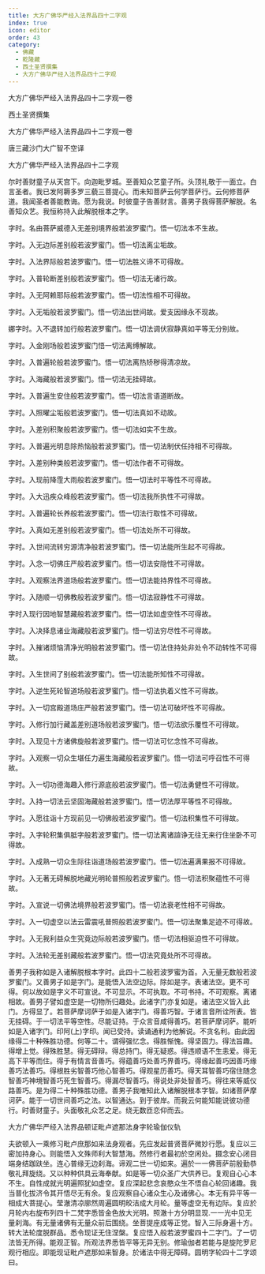 ```yaml
---
title: 大方广佛华严经入法界品四十二字观
index: true
icon: editor
order: 43
category:
  - 佛藏
  - 乾隆藏
  - 西土圣贤撰集
  - 大方广佛华严经入法界品四十二字观
---
```


大方广佛华严经入法界品四十二字观一卷  

西土圣贤撰集  

大方广佛华严经入法界品四十二字观一卷  

唐三藏沙门大广智不空译  

大方广佛华严经入法界品四十二字观  

尔时善财童子从天宫下。向迦毗罗城。至善知众艺童子所。头顶礼敬于一面立。白言圣者。我已发阿耨多罗三藐三菩提心。而未知菩萨云何学菩萨行。云何修菩萨道。我闻圣者善能教诲。愿为我说。时彼童子告善财言。善男子我得菩萨解脱。名善知众艺。我恒称持入此解脱根本之字。  

字时。名由菩萨威德入无差别境界般若波罗蜜门。悟一切法本不生故。  

字时。入无边际差别般若波罗蜜门。悟一切法离尘垢故。  

字时。入法界际般若波罗蜜门。悟一切法胜义谛不可得故。  

字时。入普轮断差别般若波罗蜜门。悟一切法无诸行故。  

字时。入无阿赖耶际般若波罗蜜门。悟一切法性相不可得故。  

字时。入无垢般若波罗蜜门。悟一切法出世间故。爱支因缘永不现故。  

娜字时。入不退转加行般若波罗蜜门。悟一切法调伏寂静真如平等无分别故。  

字时。入金刚场般若波罗蜜门悟一切法离缚解故。  

字时。入普遍轮般若波罗蜜门。悟一切法离热矫秽得清凉故。  

字时。入海藏般若波罗蜜门。悟一切法无挂碍故。  

字时。入普遍生安住般若波罗蜜门。悟一切法言语道断故。  

字时。入照曜尘垢般若波罗蜜门。悟一切法真如不动故。  

字时。入差别积聚般若波罗蜜门。悟一切法如实不生故。  

字时。入普遍光明息除热恼般若波罗蜜门。悟一切法制伏任持相不可得故。  

字时。入差别种类般若波罗蜜门。悟一切法作者不可得故。  

字时。入现前降霔大雨般若波罗蜜门。悟一切法时平等性不可得故。  

字时。入大迅疾众峰般若波罗蜜门。悟一切法我所执性不可得故。  

字时。入普遍轮长养般若波罗蜜门。悟一切法行取性不可得故。  

字时。入真如无差别般若波罗蜜门。悟一切法处所不可得故。  

字时。入世间流转穷源清净般若波罗蜜门。悟一切法能所生起不可得故。  

字时。入念一切佛庄严般若波罗蜜门。悟一切法安隐性不可得故。  

字时。入观察法界道场般若波罗蜜门。悟一切法能持界性不可得故。  

字时。入随顺一切佛教般若波罗蜜门。悟一切法寂静性不可得故。  

字时入现行因地智慧藏般若波罗蜜门。悟一切法如虚空性不可得故。  

字时。入决择息诸业海藏般若波罗蜜门。悟一切法穷尽性不可得故。  

字时。入摧诸烦恼清净光明般若波罗蜜门。悟一切法住持处非处令不动转性不可得故。  

字时。入生世间了别般若波罗蜜门。悟一切法能所知性不可得故。  

字时。入逆生死轮智道场般若波罗蜜门。悟一切法执着义性不可得故。  

字时。入一切宫殿道场庄严般若波罗蜜门。悟一切法可破坏性不可得故。  

字时。入修行加行藏盖差别道场般若波罗蜜门。悟一切法欲乐覆性不可得故。  

字时。入现见十方诸佛旋般若波罗蜜门。悟一切法可忆念性不可得故。  

字时。入观察一切众生堪任力遍生海藏般若波罗蜜门。悟一切法可呼召性不可得故。  

字时。入一切功德海趣入修行源底般若波罗蜜门。悟一切法勇健性不可得故。  

字时。入持一切法云坚固海藏般若波罗蜜门。悟一切法厚平等性不可得故。  

字时。入愿往诣十方现前见一切佛般若波罗蜜门。悟一切法积集性不可得故。  

字时。入字轮积集俱胝字般若波罗蜜门。悟一切法离诸諠诤无往无来行住坐卧不可得故。  

字时。入成熟一切众生际往诣道场般若波罗蜜门。悟一切法遍满果报不可得故。  

字时。入无著无碍解脱地藏光明轮普照般若波罗蜜门。悟一切法积聚蕴性不可得故。  

字时。入宣说一切佛法境界般若波罗蜜门。悟一切法衰老性相不可得故。  

字时。入一切虚空以法云雷震吼普照般若波罗蜜门。悟一切法聚集足迹不可得故。  

字时。入无我利益众生究竟边际般若波罗蜜门。悟一切法相驱迫性不可得故。  

字时。入法轮无差别藏般若波罗蜜门。悟一切法究竟处所不可得故。  

善男子我称如是入诸解脱根本字时。此四十二般若波罗蜜为首。入无量无数般若波罗蜜门。又善男子如是字门。是能悟入法空边际。除如是字。表诸法空。更不可得。何以故如是字义不可宣说。不可显示。不可执取。不可书持。不可观察。离诸相故。善男子譬如虚空是一切物所归趣处。此诸字门亦复如是。诸法空义皆入此门。方得显了。若菩萨摩诃萨于如是入诸字门。得善巧智。于诸言音所诠所表。皆无挂碍。于一切法平等空性。尽能证持。于众言音咸得善巧。若菩萨摩诃萨。能听如是入诸字门。印阿(上)字印。闻已受持。读诵通利为他解说。不贪名利。由此因缘得二十种殊胜功德。何等二十。谓得强忆念。得胜惭愧。得坚固力。得法旨趣。得增上觉。得殊胜慧。得无碍辩。得总持门。得无疑惑。得违顺语不生恚爱。得无高下平等而住。得于有情言音善巧。得蕴善巧处善巧界善巧。得缘起善巧因善巧缘善巧法善巧。得根胜劣智善巧他心智善巧。得观星历善巧。得天耳智善巧宿住随念智善巧神境智善巧死生智善巧。得漏尽智善巧。得说处非处智善巧。得往来等威仪路善巧。是为得二十种殊胜功德。善男子我唯知此入诸解脱根本字智。如诸菩萨摩诃萨。能于一切世间善巧之法。以智通达。到于彼岸。而我云何能知能说彼功德行。时善财童子。头面敬礼众艺之足。绕无数匝恋仰而去。  

大方广佛华严经入法界品顿证毗卢遮那法身字轮瑜伽仪轨  

夫欲顿入一乘修习毗卢庶那如来法身观者。先应发起普贤菩萨微妙行愿。复应以三密加持身心。则能悟入文殊师利大智慧海。然修行者最初於空闲处。摄念安心闭目端身结跏趺坐。连心普缘无边刹海。谛观二世一切如来。遍於一一佛菩萨前殷勤恭敬礼拜旋绕。又以种种供具云海奉献。如是等一切众圣广大供养已。复观自心心本不生。自性成就光明遍照犹如虚空。复应深起悲念哀愍众生不悟自心轮回诸趣。我当普化拔济令其开悟尽无有余。复应观察自心诸众生心及诸佛心。本无有异平等一相成大菩提心。莹澈清凉廓然周遍圆明皎洁成大月轮。量等虚空无有边际。复应於月轮内右旋布列四十二梵字悉皆金色放大光明。照澈十方分明显现.一一光中见无量刹海。有无量诸佛有无量众前后围绕。坐菩提座成等正觉。智入三际身遍十方。转大法轮度脱群品。悉令现证无住涅槃。复应悟入般若波罗蜜四十二字门。了一切法皆无所得。能观正智。所观法界悉皆平等无异无别。修瑜伽者若能与是旋陀罗尼观行相应。即能现证毗卢遮那如来智身。於诸法中得无障碍。圆明字轮四十二字颂曰。  

